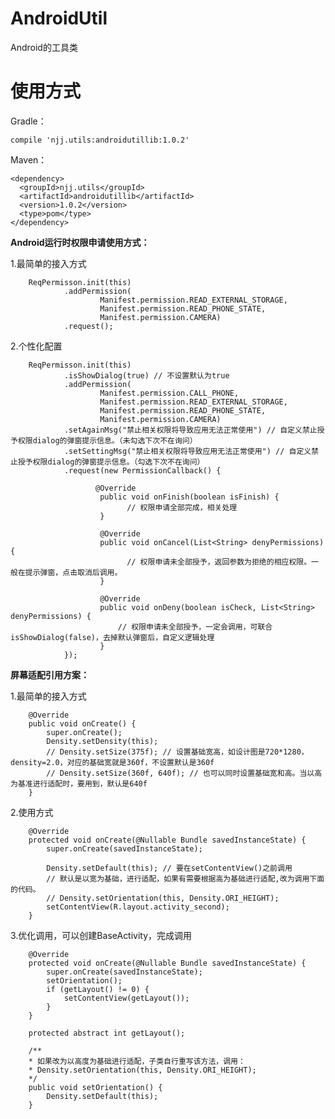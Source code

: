 # AndroidUtil
Android的工具类

# 使用方式

Gradle：

    compile 'njj.utils:androidutillib:1.0.2'

Maven：

    <dependency>
      <groupId>njj.utils</groupId>
      <artifactId>androidutillib</artifactId>
      <version>1.0.2</version>
      <type>pom</type>
    </dependency>


**Android运行时权限申请使用方式：**

1.最简单的接入方式
        
        ReqPermisson.init(this)
                .addPermission(
                        Manifest.permission.READ_EXTERNAL_STORAGE,
                        Manifest.permission.READ_PHONE_STATE,
                        Manifest.permission.CAMERA)
                .request();

2.个性化配置
        
        ReqPermisson.init(this)
                .isShowDialog(true) // 不设置默认为true
                .addPermission(
                        Manifest.permission.CALL_PHONE,
                        Manifest.permission.READ_EXTERNAL_STORAGE,
                        Manifest.permission.READ_PHONE_STATE,
                        Manifest.permission.CAMERA)
                .setAgainMsg("禁止相关权限将导致应用无法正常使用") // 自定义禁止授予权限dialog的弹窗提示信息。（未勾选下次不在询问）
                .setSettingMsg("禁止相关权限将导致应用无法正常使用") // 自定义禁止授予权限dialog的弹窗提示信息。（勾选下次不在询问）
                .request(new PermissionCallback() {

                       @Override
                        public void onFinish(boolean isFinish) {
                              // 权限申请全部完成，相关处理
                        }

                        @Override
                        public void onCancel(List<String> denyPermissions) {
                              // 权限申请未全部授予，返回参数为拒绝的相应权限。一般在提示弹窗，点击取消后调用。
                        }

                        @Override
                        public void onDeny(boolean isCheck, List<String> denyPermissions) {
                            // 权限申请未全部授予，一定会调用，可联合isShowDialog(false)，去掉默认弹窗后，自定义逻辑处理
                        }
                });
                

**屏幕适配引用方案：**

1.最简单的接入方式
        
        
        @Override
        public void onCreate() {
            super.onCreate();
            Density.setDensity(this);
            // Density.setSize(375f); // 设置基础宽高，如设计图是720*1280，density=2.0，对应的基础宽就是360f，不设置默认是360f
            // Density.setSize(360f, 640f); // 也可以同时设置基础宽和高。当以高为基准进行适配时，要用到，默认是640f
        }

2.使用方式

        @Override
        protected void onCreate(@Nullable Bundle savedInstanceState) {
            super.onCreate(savedInstanceState);

            Density.setDefault(this); // 要在setContentView()之前调用
            // 默认是以宽为基础，进行适配，如果有需要根据高为基础进行适配,改为调用下面的代码。
            // Density.setOrientation(this, Density.ORI_HEIGHT);
            setContentView(R.layout.activity_second);
        }

3.优化调用，可以创建BaseActivity，完成调用

        @Override
        protected void onCreate(@Nullable Bundle savedInstanceState) {
            super.onCreate(savedInstanceState);
            setOrientation();
            if (getLayout() != 0) {
                setContentView(getLayout());
            }
        }

        protected abstract int getLayout();

        /**
        * 如果改为以高度为基础进行适配，子类自行重写该方法，调用：
        * Density.setOrientation(this, Density.ORI_HEIGHT);
        */
        public void setOrientation() {
            Density.setDefault(this);
        }


